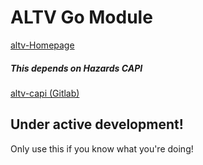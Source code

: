 # ALTV Go Module

[altv-Homepage](https://altv.mp/)

##### This depends on Hazards CAPI
[altv-capi (Gitlab)](https://gitlab.com/7Hazard/altv-capi)

## Under active development!
Only use this if you know what you're doing!
